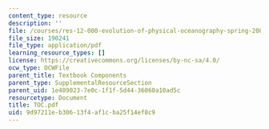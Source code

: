 ```yaml
---
content_type: resource
description: ''
file: /courses/res-12-000-evolution-of-physical-oceanography-spring-2007/9d97211eb30613f4af1cba25f14ef8c9_TOC.pdf
file_size: 190241
file_type: application/pdf
learning_resource_types: []
license: https://creativecommons.org/licenses/by-nc-sa/4.0/
ocw_type: OCWFile
parent_title: Textbook Components
parent_type: SupplementalResourceSection
parent_uid: 1e409023-7e0c-1f1f-5d44-36060a10ad5c
resourcetype: Document
title: TOC.pdf
uid: 9d97211e-b306-13f4-af1c-ba25f14ef8c9
---
```

